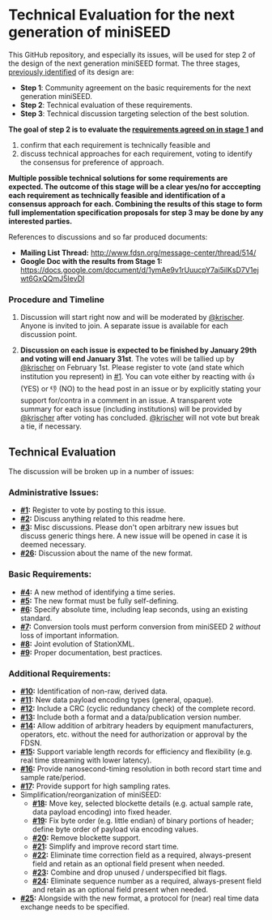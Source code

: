 # Technical Evaluation for the next generation of miniSEED

This GitHub repository, and especially its issues, will be used for step 2 of the design of the next generation miniSEED format. The three stages, [previously identified](http://www.fdsn.org/message-center/thread/514/#m-882) of its design are:

* **Step 1**: Community agreement on the basic requirements for the next generation miniSEED.
* **Step 2**: Technical evaluation of these requirements.
* **Step 3**: Technical discussion targeting selection of the best solution.

**The goal of step 2 is to evaluate the [requirements agreed on in stage 1](https://docs.google.com/document/d/1ymAe9v1rUuucpY7ai5ilKsD7V1ejwt6GxQQmJ5IevDI/edit?ts=5a2a921c#) and** 
1. confirm that each requirement is technically feasible and
1. discuss technical approaches for each requirement, voting to identify the consensus for preference of approach.

**Multiple possible technical solutions for some requirements are expected. The outcome of this stage will be a clear yes/no for acccepting each requirement as technically feasible and identification of a consensus approach for each.  Combining the results of this stage to form full implementation specification proposals for step 3 may be done by any interested parties.**

References to discussions and so far produced documents:

* **Mailing List Thread:** http://www.fdsn.org/message-center/thread/514/
* **Google Doc with the results from Stage 1:** https://docs.google.com/document/d/1ymAe9v1rUuucpY7ai5ilKsD7V1ejwt6GxQQmJ5IevDI


### Procedure and Timeline

1. Discussion will start right now and will be moderated by [@krischer](https://github.com/krischer/). Anyone is invited to join. A separate issue is available for each discussion point.

2. **Discussion on each issue is expected to be finished by January 29th and voting will end January 31st**. The votes will be tallied up by [@krischer](https://github.com/krischer/) on February 1st. Please register to vote (and state which institution you represent) in [#1](/../../issues/1). You can vote either by reacting with :+1: (YES) or :-1: (NO) to the head post in an issue or by explicitly stating your support for/contra in a comment in an issue. A transparent vote summary for each issue (including institutions) will be provided by [@krischer](https://github.com/krischer/) after voting has concluded. [@krischer](https://github.com/krischer/) will not vote but break a tie, if necessary.

## Technical Evaluation

The discussion will be broken up in a number of issues:

### Administrative Issues:

* **[#1](/../../issues/1):** Register to vote by posting to this issue.
* **[#2](/../../issues/2):** Discuss anything related to this readme here.
* **[#3](/../../issues/3):** Misc discussions. Please don't open arbitrary new issues but discuss generic things here. A new issue will be opened in case it is deemed necessary.
* **[#26](/../../issues/26):** Discussion about the name of the new format.

### Basic Requirements:

* **[#4](/../../issues/4):** A new method of identifying a time series.
* **[#5](/../../issues/5):** The new format must be fully self-defining.
* **[#6](/../../issues/6):** Specify absolute time, including leap seconds, using an existing standard.
* **[#7](/../../issues/7):** Conversion tools must perform conversion from miniSEED 2 *without* loss of important information.
* **[#8](/../../issues/8):** Joint evolution of StationXML.
* **[#9](/../../issues/9):** Proper documentation, best practices.

### Additional Requirements:

* **[#10](/../../issues/10):** Identification of non-raw, derived data.
* **[#11](/../../issues/11):** New data payload encoding types (general, opaque).
* **[#12](/../../issues/12):** Include a CRC (cyclic redundancy check) of the complete record.
* **[#13](/../../issues/13):** Include both a format and a data/publication version number.
* **[#14](/../../issues/14):** Allow addition of arbitrary headers by equipment manufacturers, operators, etc. without the need for authorization or approval by the FDSN.
* **[#15](/../../issues/15):** Support variable length records for efficiency and flexibility (e.g. real time streaming with lower latency).
* **[#16](/../../issues/16):** Provide nanosecond-timing resolution in both record start time and sample rate/period.
* **[#17](/../../issues/17):** Provide support for high sampling rates.
* Simplification/reorganization of miniSEED:
	* **[#18](/../../issues/18):** Move key, selected blockette details (e.g. actual sample rate, data payload encoding) into fixed header.
	* **[#19](/../../issues/19):** Fix byte order (e.g. little endian) of binary portions of header; define byte order of payload via encoding values.
	* **[#20](/../../issues/20):** Remove blockette support.
	* **[#21](/../../issues/21):** Simplify and improve record start time.
	* **[#22](/../../issues/22):** Eliminate time correction field as a required, always-present field and retain as an optional field present when needed.
	* **[#23](/../../issues/23):** Combine and drop unused / underspecified bit flags.
	* **[#24](/../../issues/24):** Eliminate sequence number as a required, always-present field and retain as an optional field present when needed.
* **[#25](/../../issues/25):** Alongside with the new format, a protocol for (near) real time data exchange needs to be specified.
